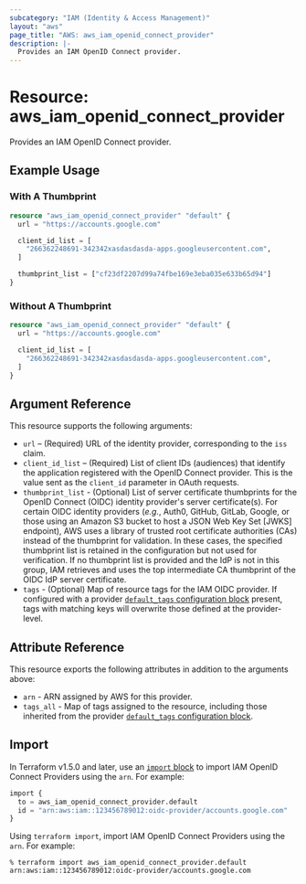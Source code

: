 ```yaml
---
subcategory: "IAM (Identity & Access Management)"
layout: "aws"
page_title: "AWS: aws_iam_openid_connect_provider"
description: |-
  Provides an IAM OpenID Connect provider.
---
```


# Resource: aws_iam_openid_connect_provider

Provides an IAM OpenID Connect provider.

## Example Usage

### With A Thumbprint

```terraform
resource "aws_iam_openid_connect_provider" "default" {
  url = "https://accounts.google.com"

  client_id_list = [
    "266362248691-342342xasdasdasda-apps.googleusercontent.com",
  ]

  thumbprint_list = ["cf23df2207d99a74fbe169e3eba035e633b65d94"]
}
```

### Without A Thumbprint

```terraform
resource "aws_iam_openid_connect_provider" "default" {
  url = "https://accounts.google.com"

  client_id_list = [
    "266362248691-342342xasdasdasda-apps.googleusercontent.com",
  ]
}
```

## Argument Reference

This resource supports the following arguments:

* `url` – (Required) URL of the identity provider, corresponding to the `iss` claim.
* `client_id_list` – (Required) List of client IDs (audiences) that identify the application registered with the OpenID Connect provider. This is the value sent as the `client_id` parameter in OAuth requests.
* `thumbprint_list` - (Optional) List of server certificate thumbprints for the OpenID Connect (OIDC) identity provider's server certificate(s). For certain OIDC identity providers (_e.g._, Auth0, GitHub, GitLab, Google, or those using an Amazon S3 bucket to host a JSON Web Key Set [JWKS] endpoint), AWS uses a library of trusted root certificate authorities (CAs) instead of the thumbprint for validation. In these cases, the specified thumbprint list is retained in the configuration but not used for verification. If no thumbprint list is provided and the IdP is not in this group, IAM retrieves and uses the top intermediate CA thumbprint of the OIDC IdP server certificate.
* `tags` - (Optional) Map of resource tags for the IAM OIDC provider. If configured with a provider [`default_tags` configuration block](https://registry.terraform.io/providers/hashicorp/aws/latest/docs#default_tags-configuration-block) present, tags with matching keys will overwrite those defined at the provider-level.

## Attribute Reference

This resource exports the following attributes in addition to the arguments above:

* `arn` - ARN assigned by AWS for this provider.
* `tags_all` - Map of tags assigned to the resource, including those inherited from the provider [`default_tags` configuration block](https://registry.terraform.io/providers/hashicorp/aws/latest/docs#default_tags-configuration-block).

## Import

In Terraform v1.5.0 and later, use an [`import` block](https://developer.hashicorp.com/terraform/language/import) to import IAM OpenID Connect Providers using the `arn`. For example:

```terraform
import {
  to = aws_iam_openid_connect_provider.default
  id = "arn:aws:iam::123456789012:oidc-provider/accounts.google.com"
}
```

Using `terraform import`, import IAM OpenID Connect Providers using the `arn`. For example:

```console
% terraform import aws_iam_openid_connect_provider.default arn:aws:iam::123456789012:oidc-provider/accounts.google.com
```

